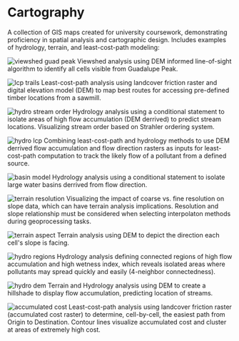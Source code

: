 # Cartography
A collection of GIS maps created for university coursework, demonstrating proficiency in spatial analysis and cartographic design. Includes examples of hydrology, terrain, and least-cost-path modeling:

![viewshed guad peak](https://github.com/avaerickson/Cartography/blob/main/Maps/viewshed_guad_peak.jpg?raw=true)
Viewshed analysis using DEM informed line-of-sight algorithm to identify all cells visible from Guadalupe Peak.

![lcp trails](https://github.com/avaerickson/Cartography/blob/main/Maps/lcp_trails.jpg?raw=true)
Least-cost-path analysis using landcover friction raster and digital elevation model (DEM) to map best routes for accessing pre-defined timber locations from a sawmill.


![hydro stream order](https://github.com/avaerickson/Cartography/blob/main/Maps/hydro_stream_order.jpg?raw=true)
Hydrology analysis using a conditional statement to isolate areas of high flow accumulation (DEM derrived) to predict stream locations. Visualizing stream order based on Strahler ordering system.


![hydro lcp](https://github.com/avaerickson/Cartography/blob/main/Maps/hydro_lcp.jpg?raw=true)
Combining least-cost-path and hydrology methods to use DEM derrived flow accumulation and flow direction rasters as inputs for least-cost-path computation to track the likely flow of a pollutant from a defined source.

![basin model](https://github.com/avaerickson/Cartography/blob/main/Maps/river_basin_model.png?raw=true)
Hydrology analysis using a conditional statement to isolate large water basins derrived from flow direction. 


![terrain resolution](https://github.com/avaerickson/Cartography/blob/main/Maps/terrain_resolution.jpg?raw=true)
Visualizing the impact of coarse vs. fine resolution on slope data, which can have terrain analysis implications. Resolution and slope relationship must be considered when selecting interpolaton methods during geoprocessing tasks. 


![terrain aspect](https://github.com/avaerickson/Cartography/blob/main/Maps/terrain_aspect.jpg?raw=true)
Terrain analysis using DEM to depict the direction each cell's slope is facing. 

![hydro regions](https://github.com/avaerickson/Cartography/blob/main/Maps/hydro_regions.jpg?raw=true)
Hydrology analysis defining connected regions of high flow accumulation and high wetness index, which reveals isolated areas where pollutants may spread quickly and easily (4-neighbor connectedness). 

![hydro dem](https://github.com/avaerickson/Cartography/blob/main/Maps/hydro_dem.jpg?raw=true)
Terrain and Hydrology analysis using DEM to create a hillshade to display flow accumulation, predicting location of streams. 

![accumulated cost](https://github.com/avaerickson/Cartography/blob/main/Maps/lcp_accumulated_cost.jpg?raw=true)
Least-cost-path analysis using landcover friction raster (accumulated cost raster) to determine, cell-by-cell, the easiest path from Origin to Destination. Contour lines visualize accumulated cost and cluster at areas of extremely high cost.
